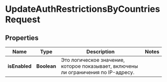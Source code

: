 

# UpdateAuthRestrictionsByCountriesRequest


## Properties

| Name | Type | Description | Notes |
|------------ | ------------- | ------------- | -------------|
|**isEnabled** | **Boolean** | Это логическое значение, которое показывает, включены ли ограничения по IP-адресу. |  |



